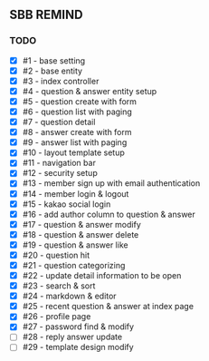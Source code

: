 ## SBB REMIND
### TODO
- [x] #1 - base setting
- [x] #2 - base entity
- [x] #3 - index controller
- [x] #4 - question & answer entity setup
- [x] #5 - question create with form
- [x] #6 - question list with paging
- [x] #7 - question detail
- [x] #8 - answer create with form
- [x] #9 - answer list with paging
- [x] #10 - layout template setup
- [x] #11 - navigation bar
- [x] #12 - security setup
- [x] #13 - member sign up with email authentication
- [x] #14 - member login & logout
- [x] #15 - kakao social login
- [x] #16 - add author column to question & answer
- [x] #17 - question & answer modify
- [x] #18 - question & answer delete
- [x] #19 - question & answer like
- [x] #20 - question hit
- [x] #21 - question categorizing
- [x] #22 - update detail information to be open
- [x] #23 - search & sort
- [x] #24 - markdown & editor
- [x] #25 - recent question & answer at index page
- [x] #26 - profile page
- [x] #27 - password find & modify
- [ ] #28 - reply answer update
- [ ] #29 - template design modify
